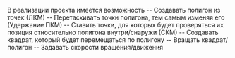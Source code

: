 В реализации проекта имеется возможность
-- Создавать полигон из точек (ЛКМ)
-- Перетаскивать точки полигона, тем самым изменяя его (Удержание ПКМ)
-- Ставить точки, для которых будет проверяться их позиция относительно полигона внутри/снаружи (СКМ)
-- Создавать квадрат, который будет перемещаться по полигону
-- Вращать квадрат/полигон
-- Задавать скорости вращения/движения
